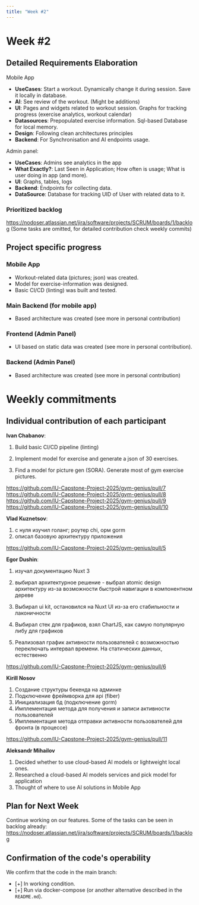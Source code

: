 ```yaml
---
title: "Week #2"
---
```


# **Week #2**

## Detailed Requirements Elaboration

Mobile App
- **UseCases**: Start a workout. Dynamically change it during session. Save it locally in database.
- **AI**: See review of the workout. (Might be additions)
- **UI**: Pages and widgets related to workout session. Graphs for tracking progress (exercise analytics, workout calendar)
- **Datasources**: Prepopulated exercise information. Sql-based Database for local memory.
- **Design**: Following clean architectures principles
- **Backend**: For Synchronisation and AI endpoints usage.

Admin panel:
- **UseCases**: Admins see analytics in the app
- **What Exactly?**: Last Seen in Application; How often is usage; What is user doing in app (and more).
- **UI**: Graphs, tables, logs
- **Backend**: Endpoints for collecting data.
- **DataSource**: Database for tracking UID of User with related data to it.

### Prioritized backlog

https://nodoser.atlassian.net/jira/software/projects/SCRUM/boards/1/backlog
(Some tasks are omitted, for detailed contribution check weekly commits)

## Project specific progress

### Mobile App

- Workout-related data (pictures; json) was created.
- Model for exercise-information was designed. 
- Basic CI/CD (linting) was built and tested. 

### Main Backend (for mobile app)

- Based architecture was created (see more in personal contribution)

### Frontend (Admin Panel)

- UI based on static data was created (see more in personal contribution).

### Backend (Admin Panel)

- Based architecture was created (see more in personal contribution)

# Weekly commitments

## Individual contribution of each participant

**Ivan Chabanov**:
1) Build basic CI/CD pipeline (linting)

2) Implement model for exercise and generate a json of 30 exercises.

3) Find a model for picture gen (SORA). Generate most of gym exercise pictures.

https://github.com/IU-Capstone-Project-2025/gym-genius/pull/7
https://github.com/IU-Capstone-Project-2025/gym-genius/pull/8
https://github.com/IU-Capstone-Project-2025/gym-genius/pull/9
https://github.com/IU-Capstone-Project-2025/gym-genius/pull/10

**Vlad Kuznetsov**:

1. с нуля изучил голанг; роутер chi, орм gorm
2. описал базовую архитектуру приложения

https://github.com/IU-Capstone-Project-2025/gym-genius/pull/5

**Egor Dushin**:
1) изучал документацию Nuxt 3

2) выбирал архитектурное решение - выбрал atomic design архитектуру из-за возможности быстрой навигации в компонентном дереве

3) Выбирал ui kit, остановился на Nuxt UI из-за его стабильности и лаконичности

4)  Выбирал стек для графиков, взял ChartJS, как самую популярную либу для графиков

5) Реализовал график активности пользователей с возможностью переключать интервал времени. На статических данных, естественно

https://github.com/IU-Capstone-Project-2025/gym-genius/pull/6

**Kirill Nosov**

1) Создание структуры бекенда на админке
2) Подключение фреймворка для api (fiber)
3) Инициализация бд (подключение gorm)
4) Имплементация метода для получения и записи активности пользователей
5) Имплементация метода отправки активности пользователей для фронта (в процессе)

https://github.com/IU-Capstone-Project-2025/gym-genius/pull/11

**Aleksandr Mihailov**

1) Decided whether to use cloud-based AI models or lightweight local ones.
2) Researched a cloud-based AI models services and pick model for application
3) Thought of where to use AI solutions in Mobile App


## Plan for Next Week

Continue working on our features. Some of the tasks can be seen in backlog already:
https://nodoser.atlassian.net/jira/software/projects/SCRUM/boards/1/backlog


## Confirmation of the code's operability

We confirm that the code in the main branch:
- [+] In working condition.
- [+] Run via docker-compose (or another alternative described in the `README.md`).